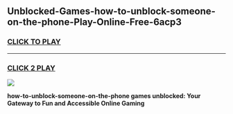 
## Unblocked-Games-how-to-unblock-someone-on-the-phone-Play-Online-Free-6acp3
<h3>
<a href="https://premium76.site?title=how-to-unblock-someone-on-the-phone&ref=26A">CLICK TO PLAY</a></h3>
<hr>

<h3>
<a href="https://premium76.site?title=how-to-unblock-someone-on-the-phone&ref=26A">CLICK 2 PLAY</a>
  
</h3>

<a href="https://premium76.site?title=how-to-unblock-someone-on-the-phone&ref=26A"><img src="https://clearcache.store/games.png"></a>


**how-to-unblock-someone-on-the-phone games unblocked: Your Gateway to Fun and Accessible Online Gaming**
